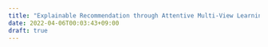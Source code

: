 ```yaml
---
title: "Explainable Recommendation through Attentive Multi-View Learning"
date: 2022-04-06T00:03:43+09:00
draft: true
---
```


